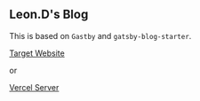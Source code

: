 ## Leon.D's Blog

This is based on `Gastby` and `gatsby-blog-starter`.

[Target Website](https://kongfandong.cn/)

or

[Vercel Server](https://leon-kfd.vercel.app/)
